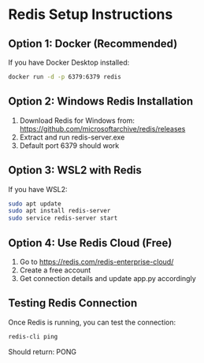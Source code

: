 # Redis Setup Instructions

## Option 1: Docker (Recommended)

If you have Docker Desktop installed:

```bash
docker run -d -p 6379:6379 redis
```

## Option 2: Windows Redis Installation

1. Download Redis for Windows from: https://github.com/microsoftarchive/redis/releases
2. Extract and run redis-server.exe
3. Default port 6379 should work

## Option 3: WSL2 with Redis

If you have WSL2:

```bash
sudo apt update
sudo apt install redis-server
sudo service redis-server start
```

## Option 4: Use Redis Cloud (Free)

1. Go to https://redis.com/redis-enterprise-cloud/
2. Create a free account
3. Get connection details and update app.py accordingly

## Testing Redis Connection

Once Redis is running, you can test the connection:

```bash
redis-cli ping
```

Should return: PONG
